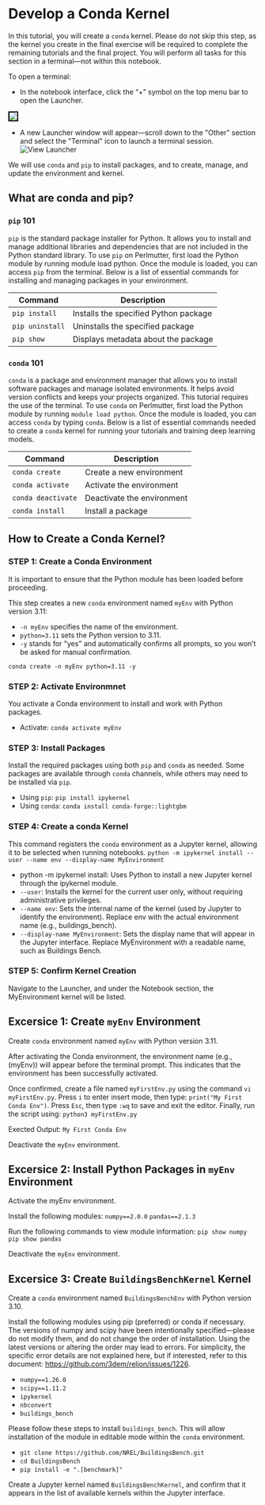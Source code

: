 # Develop a Conda Kernel

In this tutorial, you will create a `conda` kernel. Please do not skip this step, as the kernel you create in the final exercise will be required to complete the remaining tutorials and the final project. You will perform all tasks for this section in a terminal—not within this notebook.

To open a terminal:

- In the notebook interface, click the “+” symbol on the top menu bar to open the Launcher.

<img src="../../Images/Open-Launcher.png" style="border: 2px solid black;">


- A new Launcher window will appear—scroll down to the "Other" section and select the "Terminal" icon to launch a terminal session.
![View Launcher](../../Images/View-Launcher.png)


We will use `conda` and `pip` to install packages, and to create, manage, and update the environment and kernel.

## What are conda and pip?

### `pip` 101

`pip` is the standard package installer for Python. It allows you to install and manage additional libraries and dependencies that are not included in the Python standard library. To use `pip` on Perlmutter, first load the Python module by running module load python. Once the module is loaded, you can access `pip` from the terminal. Below is a list of essential commands for installing and managing packages in your environment.

| Command          | Description                            |
|------------------|----------------------------------------|
| `pip install`    | Installs the specified Python package  |
| `pip uninstall`  | Uninstalls the specified package       |
| `pip show`       | Displays metadata about the package    |

### `conda` 101

`conda` is a package and environment manager that allows you to install software packages and manage isolated environments. It helps avoid version conflicts and keeps your projects organized. This tutorial requires the use of the terminal. To use `conda` on Perlmutter, first load the Python module by running `module load python`. Once the module is loaded, you can access `conda` by typing `conda`. Below is a list of essential commands needed to create a `conda` kernel for running your tutorials and training deep learning models.

| Command                       | Description                     |
|-------------------------------|---------------------------------|
| `conda create`                | Create a new environment        |
| `conda activate`              | Activate the environment        |
| `conda deactivate`            | Deactivate the environment      |
| `conda install`               | Install a package               |

## How to Create a Conda Kernel?

### STEP 1: Create a Conda Environment

It is important to ensure that the Python module has been loaded before proceeding.

This step creates a new `conda` environment named `myEnv` with Python version 3.11:
- `-n myEnv`  specifies the name of the environment.
- `python=3.11` sets the Python version to 3.11.
- `-y` stands for "yes" and automatically confirms all prompts, so you won’t be asked for manual confirmation.

`conda create -n myEnv python=3.11 -y`

### STEP 2: Activate Environmnet

You activate a Conda environment to install and work with Python packages.
- Activate: `conda activate myEnv`

### STEP 3: Install Packages

Install the required packages using both `pip` and `conda` as needed. Some packages are available through `conda` channels, while others may need to be installed via `pip`.
- Using `pip`: `pip install ipykernel`
- Using `conda`: `conda install conda-forge::lightgbm`

### STEP 4: Create a conda Kernel

This command registers the `conda` environment as a Jupyter kernel, allowing it to be selected when running notebooks.
`python -m ipykernel install --user --name env --display-name MyEnvironment`

- python -m ipykernel install: Uses Python to install a new Jupyter kernel through the ipykernel module.
- `--user`: Installs the kernel for the current user only, without requiring administrative privileges.
- `--name env`: Sets the internal name of the kernel (used by Jupyter to identify the environment). Replace env with the actual environment name (e.g., buildings_bench).
- `--display-name MyEnvironment`: Sets the display name that will appear in the Jupyter interface. Replace MyEnvironment with a readable name, such as Buildings Bench.

### STEP 5: Confirm Kernel Creation
Navigate to the Launcher, and under the Notebook section, the MyEnvironment kernel will be listed.

## Excersice 1: Create `myEnv` Environment 

Create `conda` environment named `myEnv` with Python version 3.11.

After activating the Conda environment, the environment name (e.g., (myEnv)) will appear before the terminal prompt. This indicates that the environment has been successfully activated.

Once confirmed, create a file named `myFirstEnv.py` using the command `vi myFirstEnv.py`. Press `i` to enter insert mode, then type: `print("My First Conda Env")`. Press `Esc`, then type `:wq` to save and exit the editor. Finally, run the script using: `python3 myFirstEnv.py`

Exected Output: `My First Conda Env`

Deactivate the `myEnv` environment. 

## Excersice 2: Install Python Packages in `myEnv` Environment 

Activate the myEnv environment.

Install the following modules:
`numpy==2.0.0`
`pandas==2.1.3`

Run the following commands to view module information:
`pip show numpy`
`pip show pandas`

Deactivate the `myEnv` environment.

## Excersice 3: Create `BuildingsBenchKernel` Kernel

Create a `conda` environment named `BuildingsBenchEnv` with Python version 3.10.

Install the following modules using pip (preferred) or conda if necessary. The versions of numpy and scipy have been intentionally specified—please do not modify them, and do not change the order of installation. Using the latest versions or altering the order may lead to errors. For simplicity, the specific error details are not explained here, but if interested, refer to this document: https://github.com/3dem/relion/issues/1226.
- `numpy==1.26.0`
- `scipy==1.11.2`
- `ipykernel`
- `nbconvert`
- `buildings_bench` 

Please follow these steps to install `buildings_bench`. This will allow installation of the module in editable mode within the `conda` environment.
- `git clone https://github.com/NREL/BuildingsBench.git`
- `cd BuildingsBench`
- `pip install -e ".[benchmark]"`
  
Create a Jupyter kernel named `BuildingsBenchKernel`, and confirm that it appears in the list of available kernels within the Jupyter interface.